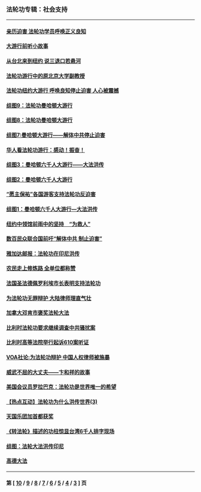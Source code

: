 ### 法轮功专辑：社会支持
---
#### [亲历迫害 法轮功学员呼唤正义良知](../../pages/nf4386/n2550670.md) 
#### [大游行前听小故事](../../pages/nf4386/n2550576.md) 
#### [从台北来到纽约 说三退口若悬河](../../pages/nf4386/n2550573.md) 
#### [法轮功游行中的原北京大学副教授](../../pages/nf4386/n2550550.md) 
#### [法轮功纽约大游行 呼唤良知停止迫害 人心被震撼](../../pages/nf4386/n2550527.md) 
#### [组图9：法轮功曼哈顿大游行](../../pages/nf4386/n2550514.md) 
#### [组图8：法轮功曼哈顿大游行](../../pages/nf4386/n2550502.md) 
#### [组图7:曼哈顿大游行——解体中共停止迫害](../../pages/nf4386/n2550497.md) 
#### [华人看法轮功游行：感动！振奋！](../../pages/nf4386/n2550487.md) 
#### [组图3：曼哈顿六千人大游行——大法洪传](../../pages/nf4386/n2550481.md) 
#### [组图2：曼哈顿六千人大游行](../../pages/nf4386/n2550479.md) 
#### [“愿主保祐”各国游客支持法轮功反迫害](../../pages/nf4386/n2550478.md) 
#### [组图1：曼哈顿六千人大游行—大法洪传](../../pages/nf4386/n2550476.md) 
#### [纽约中领馆前雨中的坚持　“为救人”](../../pages/nf4386/n2549928.md) 
#### [数百民众联合国前吁“解体中共 制止迫害”](../../pages/nf4386/n2549804.md) 
#### [雅加达邮报：法轮功在印尼洪传](../../pages/nf4386/n2545025.md) 
#### [农民走上修炼路 全单位都称赞](../../pages/nf4386/n2544788.md) 
#### [法国圣法德佩罗利埃市长表明支持法轮功](../../pages/nf4386/n2543594.md) 
#### [为法轮功无罪辩护  大陆律师理直气壮](../../pages/nf4386/n2543583.md) 
#### [加拿大邓肯市褒奖法轮大法](../../pages/nf4386/n2543042.md) 
#### [比利时法轮功要求继续调查中共骚扰案](../../pages/nf4386/n2542798.md) 
#### [比利时高等法院举行起诉610案听证](../../pages/nf4386/n2541258.md) 
#### [VOA社论:为法轮功辩护 中国人权律师被施暴](../../pages/nf4386/n2538995.md) 
#### [威武不屈的大丈夫——卞和祥的故事](../../pages/nf4386/n2534544.md) 
#### [美国会议员罗拉巴克：法轮功是世界唯一的希望](../../pages/nf4386/n2533801.md) 
#### [【热点互动】法轮功为什么洪传世界(3)](../../pages/nf4386/n2534151.md) 
#### [天国乐团加首都获奖](../../pages/nf4386/n2527948.md) 
#### [《转法轮》描述的功柱惊显台湾6千人排字现场](../../pages/nf4386/n2525941.md) 
#### [组图：法轮大法洪传印尼](../../pages/nf4386/n2524415.md) 
#### [高德大法](../../pages/nf4386/n2524672.md) 

---
#### 第 [ [10](./10.md) / [9](./9.md) / [8](./8.md) / [7](./7.md) / [6](./6.md) / [5](./5.md) / [4](./4.md) / [3](./3.md) ] 页
